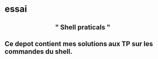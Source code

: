 # essai
## <h2 align = "center" > " Shell praticals "</h2>
## Ce depot contient mes solutions aux TP sur les commandes du shell.
